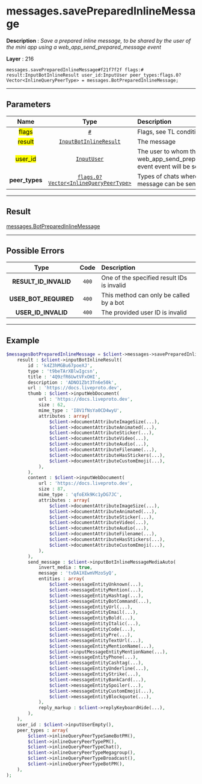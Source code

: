 # messages.savePreparedInlineMessage

**Description** : *Save a prepared inline message, to be shared by the user of the mini app using a web\_app\_send\_prepared\_message event*

**Layer** : 216

```tl
messages.savePreparedInlineMessage#f21f7f2f flags:# result:InputBotInlineResult user_id:InputUser peer_types:flags.0?Vector<InlineQueryPeerType> = messages.BotPreparedInlineMessage;
```

---

## Parameters

| Name | Type | Description |
| :---: | :---: | :--- |
| <mark>flags</mark> | [`#`](type/#) | Flags, see TL conditional fields |
| <mark>result</mark> | [`InputBotInlineResult`](type/InputBotInlineResult) | The message |
| <mark>user_id</mark> | [`InputUser`](type/InputUser) | The user to whom the web_app_send_prepared_message event event will be sent |
| **peer_types** | [`flags.0?Vector<InlineQueryPeerType>`](type/InlineQueryPeerType) | Types of chats where this message can be sent |

---

## Result

[messages.BotPreparedInlineMessage](type/messages.BotPreparedInlineMessage)

---

## Possible Errors

| Type | Code | Description |
| :---: | :---: | :--- |
| **RESULT_ID_INVALID** | `400` | One of the specified result IDs is invalid |
| **USER_BOT_REQUIRED** | `400` | This method can only be called by a bot |
| **USER_ID_INVALID** | `400` | The provided user ID is invalid |

---

## Example

```php
$messagesBotPreparedInlineMessage = $client->messages->savePreparedInlineMessage(
	result : $client->inputBotInlineResult(
		id : 'k4Z3hMGBu67poeXJ',
		type : 't9beTArXBlwIgcsn',
		title : '4Q9zfR6UwtVFxOHI',
		description : 'ADNO1Zbt3Tn6e50k',
		url : 'https://docs.liveproto.dev',
		thumb : $client->inputWebDocument(
			url : 'https://docs.liveproto.dev',
			size : 62,
			mime_type : 'I8V1fNsYa0CD4wyU',
			attributes : array(
				$client->documentAttributeImageSize(...),
				$client->documentAttributeAnimated(...),
				$client->documentAttributeSticker(...),
				$client->documentAttributeVideo(...),
				$client->documentAttributeAudio(...),
				$client->documentAttributeFilename(...),
				$client->documentAttributeHasStickers(...),
				$client->documentAttributeCustomEmoji(...),
			),
		),
		content : $client->inputWebDocument(
			url : 'https://docs.liveproto.dev',
			size : 87,
			mime_type : 'qfoEXk9Kc1yDG7JC',
			attributes : array(
				$client->documentAttributeImageSize(...),
				$client->documentAttributeAnimated(...),
				$client->documentAttributeSticker(...),
				$client->documentAttributeVideo(...),
				$client->documentAttributeAudio(...),
				$client->documentAttributeFilename(...),
				$client->documentAttributeHasStickers(...),
				$client->documentAttributeCustomEmoji(...),
			),
		),
		send_message : $client->inputBotInlineMessageMediaAuto(
			invert_media : true,
			message : 'tvDA1XEwmVMzoSyQ',
			entities : array(
				$client->messageEntityUnknown(...),
				$client->messageEntityMention(...),
				$client->messageEntityHashtag(...),
				$client->messageEntityBotCommand(...),
				$client->messageEntityUrl(...),
				$client->messageEntityEmail(...),
				$client->messageEntityBold(...),
				$client->messageEntityItalic(...),
				$client->messageEntityCode(...),
				$client->messageEntityPre(...),
				$client->messageEntityTextUrl(...),
				$client->messageEntityMentionName(...),
				$client->inputMessageEntityMentionName(...),
				$client->messageEntityPhone(...),
				$client->messageEntityCashtag(...),
				$client->messageEntityUnderline(...),
				$client->messageEntityStrike(...),
				$client->messageEntityBankCard(...),
				$client->messageEntitySpoiler(...),
				$client->messageEntityCustomEmoji(...),
				$client->messageEntityBlockquote(...),
			),
			reply_markup : $client->replyKeyboardHide(...),
		),
	),
	user_id : $client->inputUserEmpty(),
	peer_types : array(
		$client->inlineQueryPeerTypeSameBotPM(),
		$client->inlineQueryPeerTypePM(),
		$client->inlineQueryPeerTypeChat(),
		$client->inlineQueryPeerTypeMegagroup(),
		$client->inlineQueryPeerTypeBroadcast(),
		$client->inlineQueryPeerTypeBotPM(),
	),
);
```